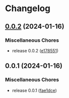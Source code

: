 # Changelog

## [0.0.2](https://github.com/LarsGKodehode/mobius-continuum/compare/v0.0.1...v0.0.2) (2024-01-16)


### Miscellaneous Chores

* release 0.0.2 ([e178551](https://github.com/LarsGKodehode/mobius-continuum/commit/e178551f270e11c238c12331b597ddbeaa7fd308))

## 0.0.1 (2024-01-16)


### Miscellaneous Chores

* release 0.0.1 ([fae1dce](https://github.com/LarsGKodehode/mobius-continuum/commit/fae1dce1a0a8f189b19ee559270ccd44f738257a))
